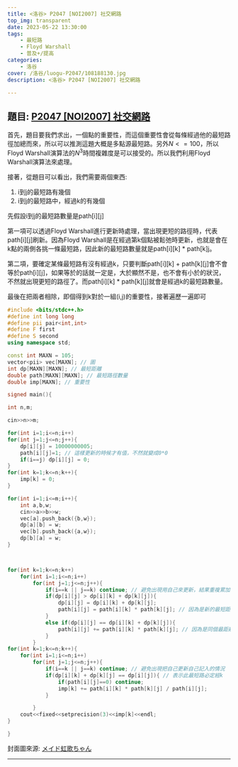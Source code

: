 ```yaml
---
title: <洛谷> P2047 [NOI2007] 社交網路
top_img: transparent
date: 2023-05-22 13:30:00
tags: 
    - 最短路
    - Floyd Warshall
    - 普及+/提高
categories:
    - 洛谷
cover: /洛谷/luogu-P2047/108188130.jpg
description: <洛谷> P2047 [NOI2007] 社交網路

---
```


## 題目: [P2047 [NOI2007] 社交網路](https://www.luogu.com.cn/problem/P2047)

首先，題目要我們求出，一個點的重要性，而這個重要性會從每條經過他的最短路徑加總而來，所以可以推測這題大概是多點源最短路。另外$N<=100$，所以Floyd Warshall演算法的$N^3$時間複雜度是可以接受的。所以我們利用Floyd Warshall演算法來處理。

接著，從題目可以看出，我們需要兩個東西:
1. i到j的最短路有幾個
2. i到j的最短路中，經過k的有幾個

先假設i到j的最短路數量是path[i][j]

第一項可以透過Floyd Warshall進行更新時處理，當出現更短的路徑時，代表path[i][j]刷新。因為Floyd Warshall是在經過第k個點被鬆弛時更新，也就是會在k點的兩側各挑一條最短路，因此新的最短路數量就是path[i][k] * path[k][j](就基本的乘法原理)。

第二項，要確定某條最短路有沒有經過k，只要判斷path[i][k] + path[k][j]會不會等於path[i][j]，如果等於的話就一定是，大於顯然不是，也不會有小於的狀況，不然就出現更短的路徑了。而path[i][k] * path[k][j]就會是經過k的最短路數量。

最後在把兩者相除，即個得到k對於一組(i,j)的重要性，接著遍歷一遍即可

```c++
#include <bits/stdc++.h>
#define int long long
#define pii pair<int,int>
#define F first
#define S second
using namespace std;

const int MAXN = 105;
vector<pii> vec[MAXN]; // 圖
int dp[MAXN][MAXN]; // 最短距離
double path[MAXN][MAXN]; // 最短路徑數量
double imp[MAXN]; // 重要性

signed main(){

int n,m;

cin>>n>>m;

for(int i=1;i<=n;i++)
for(int j=1;j<=n;j++){
	dp[i][j] = 10000000005;
	path[i][j]=1; // 這樣更新的時候才有值，不然就變成0*0
	if(i==j) dp[i][j] = 0;
}
for(int k=1;k<=n;k++){
	imp[k] = 0;
}

for(int i=1;i<=m;i++){
	int a,b,w;
	cin>>a>>b>>w;
	vec[a].push_back({b,w});
	dp[a][b] = w;
	vec[b].push_back({a,w});
	dp[b][a] = w;
}



for(int k=1;k<=n;k++)
	for(int i=1;i<=n;i++)
		for(int j=1;j<=n;j++){
			if(i==k || j==k) continue; // 避免出現用自己來更新，結果重複累加的狀況
			if(dp[i][j] > dp[i][k] + dp[k][j]){
				dp[i][j] = dp[i][k] + dp[k][j];
				path[i][j] = path[i][k] * path[k][j]; // 因為是新的最短距離，所以重新給path一個值
			}
			else if(dp[i][j] == dp[i][k] + dp[k][j]){
				path[i][j] += path[i][k] * path[k][j]; // 因為是同個最距離，所以不重新給，用累加
			}
		}
for(int k=1;k<=n;k++){
	for(int i=1;i<=n;i++)
		for(int j=1;j<=n;j++){
			if(i==k || j==k) continue; // 避免出現把自己更新自己記入的情況
			if(dp[i][k] + dp[k][j] == dp[i][j]){ // 表示此最短路必定經k
				if(path[i][j]==0) continue;
				imp[k] += path[i][k] * path[k][j] / path[i][j];
			}

		}
	cout<<fixed<<setprecision(3)<<imp[k]<<endl;
}

}
```

封面圖來源: [メイド虹歌ちゃん](https://www.pixiv.net/artworks/108188130)

---
